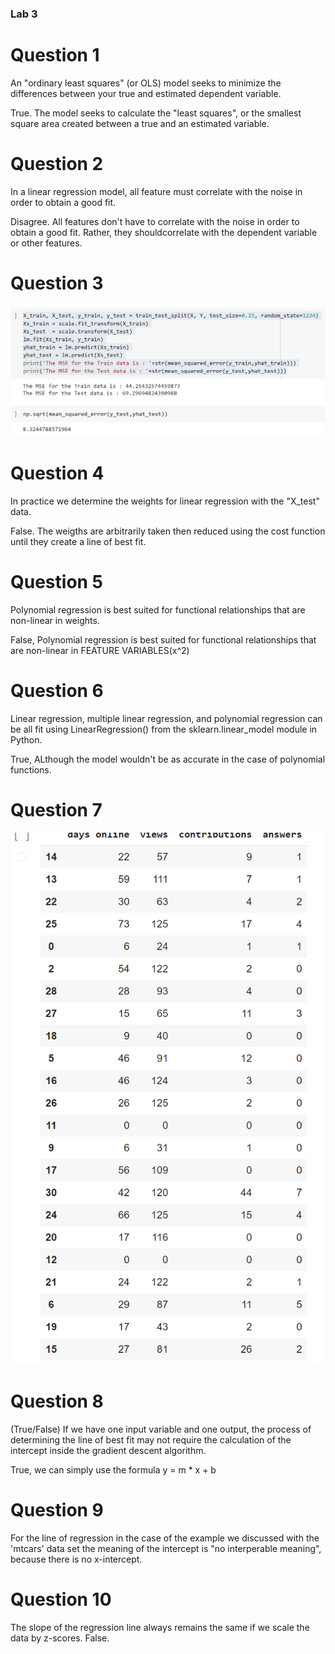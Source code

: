 ### Lab 3

# Question 1

An "ordinary least squares" (or OLS) model seeks to minimize the differences between your true and estimated dependent variable.

True. The model seeks to calculate the "least squares", or the smallest square area created between a true and an estimated variable. 
# Question 2
In a linear regression model, all feature must correlate with the noise in order to obtain a good fit.

Disagree. All features don't have to correlate with the noise in order to obtain a good fit. Rather, they shouldcorrelate with the dependent variable or other features.
# Question 3
![code](3.PNG)

# Question 4
In practice we determine the weights for linear regression with the "X_test" data.

False. The weigths are arbitrarily taken then reduced using the cost function until they create a line of best fit.
# Question 5
Polynomial regression is best suited for functional relationships that are non-linear in weights.


False, Polynomial regression is best suited for functional relationships that are non-linear in FEATURE VARIABLES(x^2)
# Question 6
Linear regression, multiple linear regression, and polynomial regression can be all fit using LinearRegression() from the sklearn.linear_model module in Python.

True, ALthough the model wouldn't be as accurate in the case of polynomial functions.
# Question 7 
![Image](7.png)

# Question 8
(True/False) If we have one input variable and one output, the process of determining the line of best fit may not require the calculation of the intercept inside the gradient descent algorithm.

True, we can simply use the formula y = m * x + b

# Question 9 
For the line of regression in the case of the example we discussed with the 'mtcars' data set the meaning of the intercept is "no interperable meaning", because there is no x-intercept.

# Question 10
The slope of the regression line always remains the same if we scale the data by z-scores.
False.
